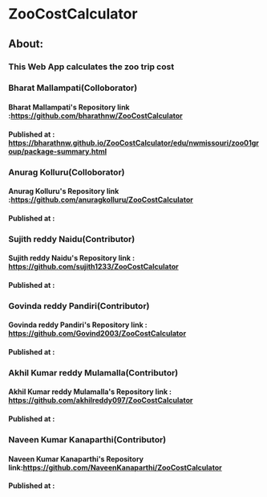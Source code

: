 # ZooCostCalculator

## About:
### This Web App calculates the zoo trip cost
        
### Bharat Mallampati(Colloborator)
#### Bharat Mallampati's Repository link :https://github.com/bharathnw/ZooCostCalculator
#### Published at : https://bharathnw.github.io/ZooCostCalculator/edu/nwmissouri/zoo01group/package-summary.html
###  Anurag Kolluru(Colloborator)
#### Anurag Kolluru's Repository link :https://github.com/anuragkolluru/ZooCostCalculator
#### Published at :
###  Sujith reddy Naidu(Contributor)
#### Sujith reddy Naidu's Repository link : https://github.com/sujith1233/ZooCostCalculator
#### Published at :
### Govinda reddy Pandiri(Contributor)
#### Govinda reddy Pandiri's Repository link : https://github.com/Govind2003/ZooCostCalculator
#### Published at :
### Akhil Kumar reddy Mulamalla(Contributor)
#### Akhil Kumar reddy Mulamalla's Repository link : https://github.com/akhilreddy097/ZooCostCalculator
#### Published at :
### Naveen Kumar Kanaparthi(Contributor)
#### Naveen Kumar Kanaparthi's Repository link:https://github.com/NaveenKanaparthi/ZooCostCalculator 
#### Published at :

